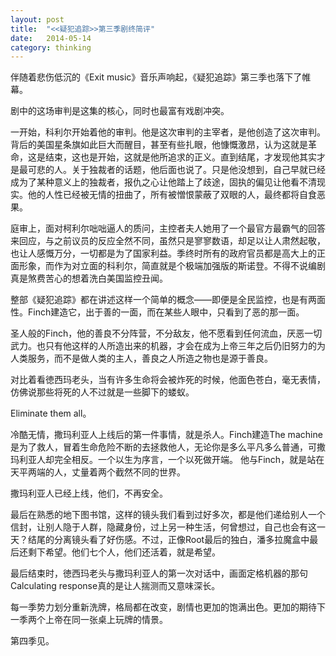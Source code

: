 ```yaml
---
layout: post
title:  "<<疑犯追踪>>第三季剧终简评"
date:   2014-05-14
category: thinking
---
```

伴随着悲伤低沉的《Exit music》音乐声响起，《疑犯追踪》第三季也落下了帷幕。

剧中的这场审判是这集的核心，同时也最富有戏剧冲突。

一开始，科利尔开始着他的审判。他是这次审判的主宰者，是他创造了这次审判。背后的美国星条旗如此巨大而醒目，甚至有些扎眼，他慷慨激昂，认为这就是革命，这是结束，这也是开始，这就是他所追求的正义。直到结尾，才发现他其实才是最可悲的人。关于独裁者的话题，他后面也说了。只是他没想到，自己早就已经成为了某种意义上的独裁者，报仇之心让他踏上了歧途，固执的偏见让他看不清现实。他的人性已经被无情的扭曲了，所有被憎恨蒙蔽了双眼的人，最终都将自食恶果。

庭审上，面对柯利尔咄咄逼人的质问，主控者夫人她用了一个最官方最霸气的回答来回应，与之前议员的反应全然不同，虽然只是寥寥数语，却足以让人肃然起敬，也让人感慨万分，一切都是为了国家利益。季终时所有的政府官员都是高大上的正面形象，而作为对立面的科利尔，简直就是个极端加强版的斯诺登。不得不说编剧真是煞费苦心的想着洗白美国监控丑闻。

整部《疑犯追踪》都在讲述这样一个简单的概念——即便是全民监控，也是有两面性。Finch建造它，出于善的一面，而在某些人眼中，只看到了恶的那一面。

圣人般的Finch，他的善良不分阵营，不分敌友，他不愿看到任何流血，厌恶一切武力。也只有他这样的人所造出来的机器，才会在成为上帝三年之后仍旧努力的为人类服务，而不是做人类的主人，善良之人所造之物也是源于善良。

对比着看徳西玛老头，当有许多生命将会被炸死的时候，他面色苍白，毫无表情，仿佛说那些将死的人不过就是一些脚下的蝼蚁。

Eliminate them all。

冷酷无情，撒玛利亚人上线后的第一件事情，就是杀人。Finch建造The machine是为了救人，冒着生命危险不断的去拯救他人，无论你是多么平凡多么普通，可撒玛利亚人却完全相反。一个以生为序言，一个以死做开端。
他与Finch，就是站在天平两端的人，丈量着两个截然不同的世界。

撒玛利亚人已经上线，他们，不再安全。

最后在熟悉的地下图书馆，这样的镜头我们看到过好多次，都是他们递给别人一个信封，让别人隐于人群，隐藏身份，过上另一种生活，何曾想过，自己也会有这一天？结尾的分离镜头看了好伤感。不过，正像Root最后的独白，潘多拉魔盒中最后还剩下希望。他们七个人，他们还活着，就是希望。

最后结束时，徳西玛老头与撒玛利亚人的第一次对话中，画面定格机器的那句Calculating response真的是让人揣测而又意味深长。

每一季势力划分重新洗牌，格局都在改变，剧情也更加的饱满出色。更加的期待下一季两个上帝在同一张桌上玩牌的情景。

第四季见。 